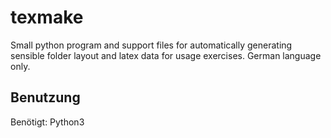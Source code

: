 # texmake

Small python program and support files for automatically generating sensible folder layout and latex data for usage exercises.
German language only.

## Benutzung

Benötigt: Python3
